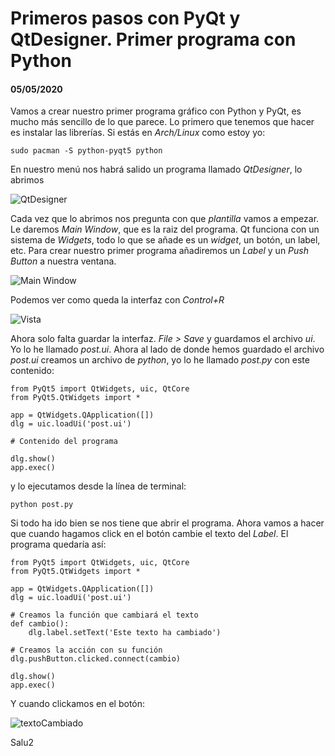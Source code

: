 # Primeros pasos con PyQt y QtDesigner. Primer programa con Python
#### 05/05/2020

Vamos a crear nuestro primer programa gráfico con Python y PyQt, es mucho más sencillo de lo que parece. Lo primero que tenemos que hacer es instalar las librerías. Si estás en *Arch/Linux* como estoy yo:

	sudo pacman -S python-pyqt5 python

En nuestro menú nos habrá salido un programa llamado *QtDesigner*, lo abrimos

![QtDesigner](https://silly-goldberg-68d2eb.netlify.com/primeros-pasos-python-qt/qtdesigner.png	"Abriendo QtDesigner")

Cada vez que lo abrimos nos pregunta con que *plantilla* vamos a empezar. Le daremos *Main Window*, que es la raiz del programa. Qt funciona con un sistema de *Widgets*, todo lo que se añade es un *widget*, un botón, un label, etc.
Para crear nuestro primer programa añadiremos un *Label* y un *Push Button* a  nuestra ventana.

![Main Window](https://silly-goldberg-68d2eb.netlify.com/primeros-pasos-python-qt/mainWindow.png	"Arrastrando Widgets")

Podemos ver como queda la interfaz con *Control+R*

![Vista](https://silly-goldberg-68d2eb.netlify.com/primeros-pasos-python-qt/vista.png	"Vista del programa")

Ahora solo falta guardar la interfaz. *File > Save* y guardamos el archivo *ui*. Yo lo he llamado *post.ui*. Ahora al lado de donde hemos guardado el archivo *post.ui* creamos un archivo de *python*, yo lo he llamado *post.py* con este contenido:

	from PyQt5 import QtWidgets, uic, QtCore
	from PyQt5.QtWidgets import *

	app = QtWidgets.QApplication([])
	dlg = uic.loadUi('post.ui')

	# Contenido del programa

	dlg.show()
	app.exec()

y lo ejecutamos desde la línea de terminal:

	python post.py

Si todo ha ido bien se nos tiene que abrir el programa. Ahora vamos a hacer que cuando hagamos click en el botón cambie el texto del *Label*. El programa quedaría así:

	from PyQt5 import QtWidgets, uic, QtCore
	from PyQt5.QtWidgets import *

	app = QtWidgets.QApplication([])
	dlg = uic.loadUi('post.ui')

	# Creamos la función que cambiará el texto
	def cambio():
		dlg.label.setText('Este texto ha cambiado')

	# Creamos la acción con su función
	dlg.pushButton.clicked.connect(cambio)

	dlg.show()
	app.exec()

Y cuando clickamos en el botón:

![textoCambiado](https://silly-goldberg-68d2eb.netlify.com/primeros-pasos-python-qt/texto.png	"Texto cambiado")

Salu2
